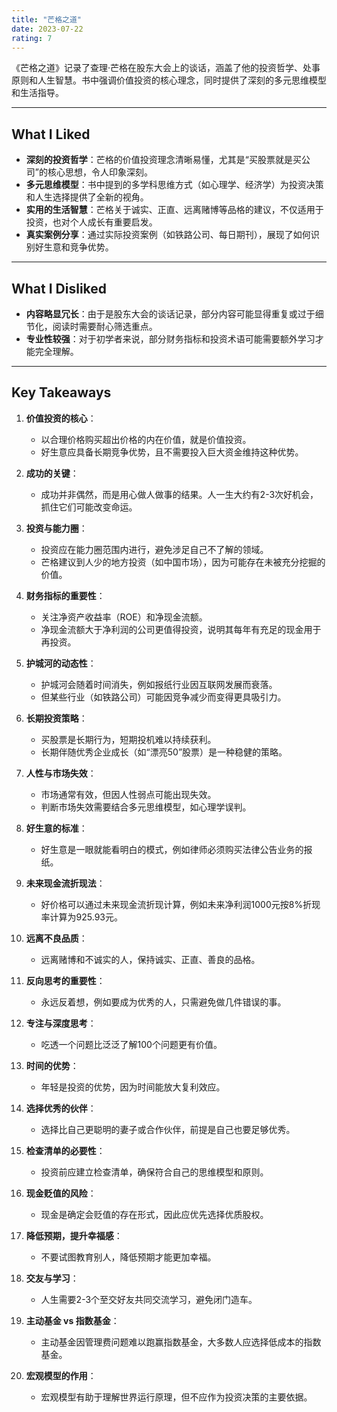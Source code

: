 ```yaml
---
title: "芒格之道"
date: 2023-07-22
rating: 7
---
```


《芒格之道》记录了查理·芒格在股东大会上的谈话，涵盖了他的投资哲学、处事原则和人生智慧。书中强调价值投资的核心理念，同时提供了深刻的多元思维模型和生活指导。

<!--more-->

---

## What I Liked

- **深刻的投资哲学**：芒格的价值投资理念清晰易懂，尤其是“买股票就是买公司”的核心思想，令人印象深刻。
- **多元思维模型**：书中提到的多学科思维方式（如心理学、经济学）为投资决策和人生选择提供了全新的视角。
- **实用的生活智慧**：芒格关于诚实、正直、远离赌博等品格的建议，不仅适用于投资，也对个人成长有重要启发。
- **真实案例分享**：通过实际投资案例（如铁路公司、每日期刊），展现了如何识别好生意和竞争优势。

---

## What I Disliked

- **内容略显冗长**：由于是股东大会的谈话记录，部分内容可能显得重复或过于细节化，阅读时需要耐心筛选重点。
- **专业性较强**：对于初学者来说，部分财务指标和投资术语可能需要额外学习才能完全理解。

---

## Key Takeaways

1. **价值投资的核心**：
   - 以合理价格购买超出价格的内在价值，就是价值投资。
   - 好生意应具备长期竞争优势，且不需要投入巨大资金维持这种优势。

2. **成功的关键**：
   - 成功并非偶然，而是用心做人做事的结果。人一生大约有2-3次好机会，抓住它们可能改变命运。

3. **投资与能力圈**：
   - 投资应在能力圈范围内进行，避免涉足自己不了解的领域。
   - 芒格建议到人少的地方投资（如中国市场），因为可能存在未被充分挖掘的价值。

4. **财务指标的重要性**：
   - 关注净资产收益率（ROE）和净现金流额。
   - 净现金流额大于净利润的公司更值得投资，说明其每年有充足的现金用于再投资。

5. **护城河的动态性**：
   - 护城河会随着时间消失，例如报纸行业因互联网发展而衰落。
   - 但某些行业（如铁路公司）可能因竞争减少而变得更具吸引力。

6. **长期投资策略**：
   - 买股票是长期行为，短期投机难以持续获利。
   - 长期伴随优秀企业成长（如“漂亮50”股票）是一种稳健的策略。

7. **人性与市场失效**：
   - 市场通常有效，但因人性弱点可能出现失效。
   - 判断市场失效需要结合多元思维模型，如心理学误判。

8. **好生意的标准**：
   - 好生意是一眼就能看明白的模式，例如律师必须购买法律公告业务的报纸。

9. **未来现金流折现法**：
   - 好价格可以通过未来现金流折现计算，例如未来净利润1000元按8%折现率计算为925.93元。

10. **远离不良品质**：
    - 远离赌博和不诚实的人，保持诚实、正直、善良的品格。

11. **反向思考的重要性**：
    - 永远反着想，例如要成为优秀的人，只需避免做几件错误的事。

12. **专注与深度思考**：
    - 吃透一个问题比泛泛了解100个问题更有价值。

13. **时间的优势**：
    - 年轻是投资的优势，因为时间能放大复利效应。

14. **选择优秀的伙伴**：
    - 选择比自己更聪明的妻子或合作伙伴，前提是自己也要足够优秀。

15. **检查清单的必要性**：
    - 投资前应建立检查清单，确保符合自己的思维模型和原则。

16. **现金贬值的风险**：
    - 现金是确定会贬值的存在形式，因此应优先选择优质股权。

17. **降低预期，提升幸福感**：
    - 不要试图教育别人，降低预期才能更加幸福。

18. **交友与学习**：
    - 人生需要2-3个至交好友共同交流学习，避免闭门造车。

19. **主动基金 vs 指数基金**：
    - 主动基金因管理费问题难以跑赢指数基金，大多数人应选择低成本的指数基金。

20. **宏观模型的作用**：
    - 宏观模型有助于理解世界运行原理，但不应作为投资决策的主要依据。